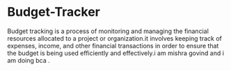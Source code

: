 # Budget-Tracker
Budget tracking is a process of monitoring and managing the financial resources allocated
to a project or organization.it involves keeping track of expenses, income, and other
financial transactions in order to ensure that the budget is being used efficiently
and effectively.i am mishra govind and i am doing bca .
